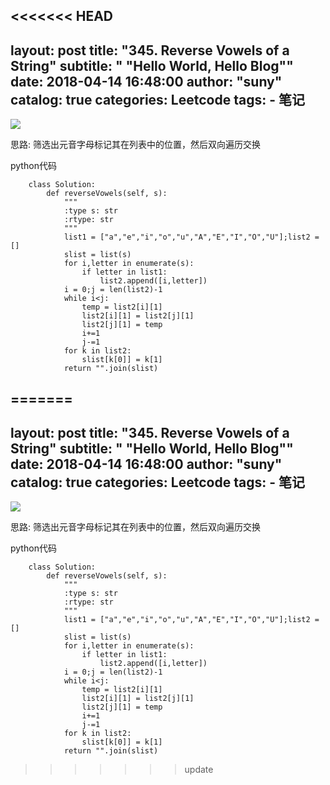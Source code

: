 <<<<<<< HEAD
---
layout:     post
title:      "345. Reverse Vowels of a String"
subtitle:   " \"Hello World, Hello Blog\""
date:       2018-04-14 16:48:00
author:     "suny"
catalog: true
categories: Leetcode
tags:
    - 笔记
---
<img src="/img/Reverse Vowels of a String.jpg"/>



思路: 筛选出元音字母标记其在列表中的位置，然后双向遍历交换

python代码
			
		class Solution:
		    def reverseVowels(self, s):
		        """
		        :type s: str
		        :rtype: str
		        """
		        list1 = ["a","e","i","o","u","A","E","I","O","U"];list2 = []
		        slist = list(s)
		        for i,letter in enumerate(s):
		            if letter in list1:
		                list2.append([i,letter])
		        i = 0;j = len(list2)-1
		        while i<j:
		            temp = list2[i][1]
		            list2[i][1] = list2[j][1]
		            list2[j][1] = temp
		            i+=1
		            j-=1
		        for k in list2:
		            slist[k[0]] = k[1]
		        return "".join(slist)


	
	


=======
---
layout:     post
title:      "345. Reverse Vowels of a String"
subtitle:   " \"Hello World, Hello Blog\""
date:       2018-04-14 16:48:00
author:     "suny"
catalog: true
categories: Leetcode
tags:
    - 笔记
---
<img src="/img/Reverse Vowels of a String.jpg"/>



思路: 筛选出元音字母标记其在列表中的位置，然后双向遍历交换

python代码
			
		class Solution:
		    def reverseVowels(self, s):
		        """
		        :type s: str
		        :rtype: str
		        """
		        list1 = ["a","e","i","o","u","A","E","I","O","U"];list2 = []
		        slist = list(s)
		        for i,letter in enumerate(s):
		            if letter in list1:
		                list2.append([i,letter])
		        i = 0;j = len(list2)-1
		        while i<j:
		            temp = list2[i][1]
		            list2[i][1] = list2[j][1]
		            list2[j][1] = temp
		            i+=1
		            j-=1
		        for k in list2:
		            slist[k[0]] = k[1]
		        return "".join(slist)


	
	


>>>>>>> update
